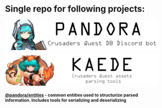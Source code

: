 # Single repo for following projects:

<div align="center">
	<a href="https://github.com/cq-pandora/projects/tree/master/services/bot">
		<p>
			<img src="https://raw.githubusercontent.com/cq-pandora/projects/master/services/bot/assets/pandora_banner.png" title="Pandora" />
		</p>
	</a>
	<a href="https://github.com/cq-pandora/projects/tree/master/services/parser">
		<p>
			<img src="https://raw.githubusercontent.com/cq-pandora/projects/master/services/parser/assets/banner.png" title="Kaede" />
		</p>
	</a>
</div>

#### [@pandora/entities](https://github.com/cq-pandora/projects/tree/master/shared/entities) - common entities used to structurize parsed information. Includes tools for serializing and deserializing
